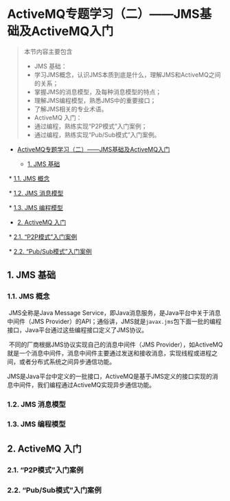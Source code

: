 # ActiveMQ专题学习（二）——JMS基础及ActiveMQ入门

>本节内容主要包含
>
>- JMS 基础：
>  - 学习JMS概念，认识JMS本质到底是什么，理解JMS和ActiveMQ之间的关系；
>  - 掌握JMS的消息模型，及每种消息模型的特点；
>  - 理解JMS编程模型，熟悉JMS中的重要接口；
>  - 了解JMS相关的专业术语。
>- ActiveMQ 入门：
>  - 通过编程，熟练实现“P2P模式”入门案例；
>  - 通过编程，熟练实现“Pub/Sub模式”入门案例。



* [ActiveMQ专题学习（二）——JMS基础及ActiveMQ入门](#activemq专题学习二jms基础及activemq入门)

   * [1.	JMS 基础](#1jms-基础)

​     * [1.1.	JMS 概念](#11jms-概念)

​     * [1.2.	JMS 消息模型](#12jms-消息模型)

​     * [1.3.	JMS 编程模型](#13jms-编程模型)

   * [2.	ActiveMQ 入门](#2activemq-入门)

​     * [2.1.	“P2P模式”入门案例](#21p2p模式入门案例)

​     * [2.2.	“Pub/Sub模式”入门案例](#22pubsub模式入门案例)



## 1.	JMS 基础

### 1.1.	JMS 概念

​		JMS全称是Java Message Service，即Java消息服务，是Java平台中关于消息中间件（JMS Provider）的API；通俗讲，JMS就是`javax.jms`包下面一批的编程接口，Java平台通过这些编程接口定义了JMS协议。

​		不同的厂商根据JMS协议实现自己的消息中间件（JMS Provider），如ActiveMQ就是一个消息中间件，消息中间件主要通过发送和接收消息，实现线程或进程之间，或者分布式系统之间异步通信功能。

​		JMS是Java平台中定义的一批接口，ActiveMQ是基于JMS定义的接口实现的消息中间件，我们编程通过ActiveMQ实现异步通信功能。



### 1.2.	JMS 消息模型





### 1.3.	JMS 编程模型







## 2.	ActiveMQ 入门

### 2.1.	“P2P模式”入门案例





### 2.2.	“Pub/Sub模式”入门案例

















